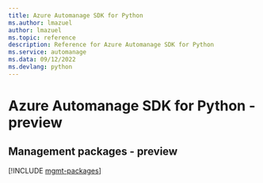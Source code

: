 ```yaml
---
title: Azure Automanage SDK for Python
ms.author: lmazuel
author: lmazuel
ms.topic: reference
description: Reference for Azure Automanage SDK for Python
ms.service: automanage
ms.data: 09/12/2022
ms.devlang: python
---
```

# Azure Automanage SDK for Python - preview

## Management packages - preview
[!INCLUDE [mgmt-packages](automanage-mgmt-index.md)]